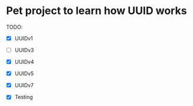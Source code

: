 # Pet project to learn how UUID works


TODO:
- [x] UUIDv1
- [ ] UUIDv3
- [x] UUIDv4
- [x] UUIDv5
- [x] UUIDv7
- [x] Testing

